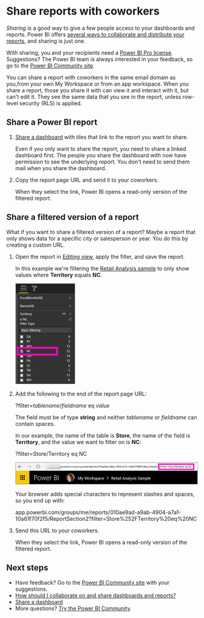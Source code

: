 <properties
   pageTitle="Share reports with coworkers"
   description="Learn how to share Power BI reports, and filtered reports, with coworkers in your organization."
   services="powerbi"
   documentationCenter=""
   authors="maggiesMSFT"
   manager="erikre"
   backup="ajayan"
   editor=""
   tags=""
   featuredVideoId="0tUwn8DHo3s"
   qualityFocus="complete"
   qualityDate="06/22/2016"/>

<tags
   ms.service="powerbi"
   ms.devlang="NA"
   ms.topic="article"
   ms.tgt_pltfrm="NA"
   ms.workload="powerbi"
   ms.date="08/14/2017"
   ms.author="maggies"/>

# Share reports with coworkers

*Sharing* is a good way to give a few people access to your dashboards and reports. Power BI offers [several ways to collaborate and distribute your reports](powerbi-service-how-should-i-share-my-dashboard.md), and sharing is just one.

With sharing, you and your recipients need a [Power BI Pro license](powerbi-premium.md#free-vs-pro-tiers). Suggestions? The Power BI team is always interested in your feedback, so go to the [Power BI Community site](https://community.powerbi.com/).

You can share a report with coworkers in the same email domain as you,from your own My Workspace or from an app workspace. When you share a report, those you share it with can view it and interact with it, but can't edit it. They see the same data that you see in the report, unless row-level security (RLS) is applied. 

## Share a Power BI report

1. [Share a dashboard](powerbi-service-share-unshare-dashboard.md) with tiles that link to the report you want to share. 

   Even if you only want to share the report, you need to share a linked dashboard first. The people you share the dashboard with now have permission to see the underlying report. You don't need to send them mail when you share the dashboard.

2. Copy the report page URL and send it to your coworkers. 

    When they select the link, Power BI opens a read-only version of the filtered report.

## Share a filtered version of a report
What if you want to share a filtered version of a report? Maybe a report that only shows data for a specific city or salesperson or year. You do this by creating a custom URL.

1.   Open the report in [Editing view](powerbi-service-go-from-reading-view-to-editing-view.md), apply the filter, and save the report.

     In this example we're filtering the [Retail Analysis sample](powerbi-sample-tutorial-connect-to-the-samples.md) to only show values where **Territory** equals **NC**.

     ![Report filter pane](media/powerbi-service-share-report/power-bi-filter-report2.png)

2.  Add the following to the end of the report page URL:

    ?filter=*tablename*/*fieldname* eq *value*

     The field must be of type **string** and neither *tablename* or *fieldname* can contain spaces.

    In our example, the name of the table is **Store**, the name of the field is **Territory**, and the value we want to filter on is **NC**:

     ?filter=Store/Territory eq NC

    ![Filtered report URL](media/powerbi-service-share-report/power-bi-filter-url3.png)

    Your browser adds special characters to represent slashes and spaces, so you end up with:

    app.powerbi.com/groups/me/reports/010ae9ad-a9ab-4904-a7a1-10a61f70f2f5/ReportSection2?filter=Store%252FTerritory%20eq%20NC

3.  Send this URL to your coworkers. 

    When they select the link, Power BI opens a read-only version of the filtered report.

## Next steps

- Have feedback? Go to the [Power BI Community site](https://community.powerbi.com/) with your suggestions.
- [How should I collaborate on and share dashboards and reports?](powerbi-service-how-should-i-share-my-dashboard.md)
- [Share a dashboard](powerbi-service-share-unshare-dashboard.md)
- More questions? [Try the Power BI Community](http://community.powerbi.com/).
